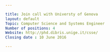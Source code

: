 ```yaml
---

title: Join call with Universty of Genova
layout: default
Topic: Computer Science and Systems Engineer
Number of positions: 4
Website: http://phd.dibris.unige.it/csse/
Closing date : 10 June 2016

---
```

